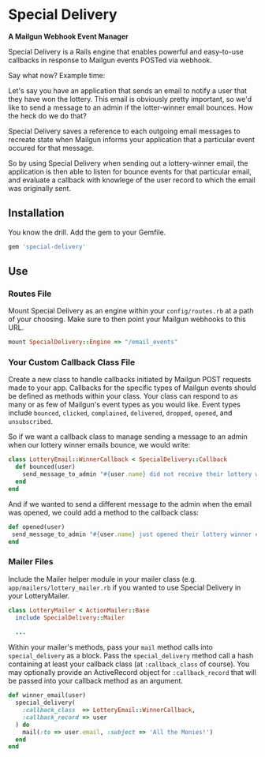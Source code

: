 # Special Delivery

__A Mailgun Webhook Event Manager__

Special Delivery is a Rails engine that enables powerful and easy-to-use callbacks in response to Mailgun events POSTed via webhook.

Say what now? Example time:

Let's say you have an application that sends an email to notify a user that they have won the lottery. This email is obviously pretty important, so we'd like to send a message to an admin if the lotter-winner email bounces. How the heck do we do that?

Special Delivery saves a reference to each outgoing email messages to recreate state when Mailgun informs your application that a particular event occured for that message.

So by using Special Delivery when sending out a lottery-winner email, the application is then able to listen for bounce events for that particular email, and evaluate a callback with knowlege of the user record to which the email was originally sent.

## Installation
You know the drill. Add the gem to your Gemfile.

```ruby
gem 'special-delivery'
```

## Use
### Routes File
Mount Special Delivery as an engine within your `config/routes.rb` at a path of your choosing. Make sure to then point your Mailgun webhooks to this URL.

```ruby
mount SpecialDelivery::Engine => "/email_events"
```

### Your Custom Callback Class File
Create a new class to handle callbacks initiated by Mailgun POST requests made to your app.  Callbacks for the specific types of Mailgun events should be defined as methods within your class. Your class can respond to as many or as few of Mailgun's event types as you would like. Event types include `bounced`, `clicked`, `complained`, `delivered`, `dropped`, `opened`, and `unsubscribed`.

So if we want a callback class to manage sending a message to an admin when our lottery winner emails bounce, we would write:

```ruby
class LotteryEmail::WinnerCallback < SpecialDelivery::Callback
  def bounced(user)
  	send_message_to_admin "#{user.name} did not receive their lottery winner email."
  end
end
```

And if we wanted to send a different message to the admin when the email was opened, we could add a method to the callback class:

```ruby
def opened(user)
 send_message_to_admin "#{user.name} just opened their lottery winner email."
end
```

### Mailer Files
Include the Mailer helper module in your mailer class (e.g. `app/mailers/lottery_mailer.rb` if you wanted to use Special Delivery in your LotteryMailer.

```ruby
class LotteryMailer < ActionMailer::Base
  include SpecialDelivery::Mailer
  
  ...
```

Within your mailer's methods, pass your `mail` method calls into `special_delivery` as a block. Pass the `special_delivery` method call a hash containing at least your callback class (at `:callback_class` of course). You may optionally provide an ActiveRecord object for `:callback_record` that will be passed into your callback method as an argument.

```ruby
def winner_email(user)
  special_delivery(
    :callback_class  => LotteryEmail::WinnerCallback,
    :callback_record => user
  ) do
  	mail(:to => user.email, :subject => 'All the Monies!')
  end
end
```